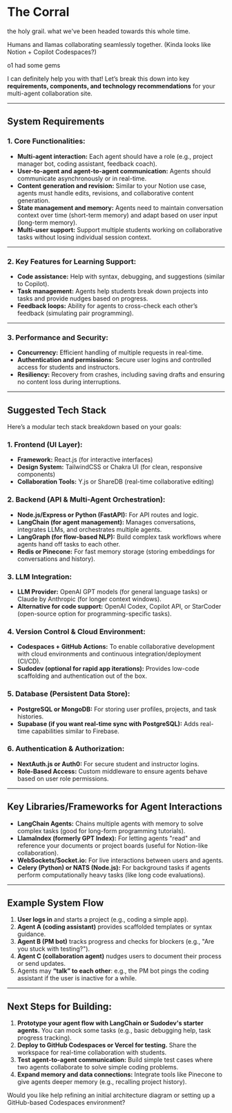# The Corral

the holy grail. what we've been headed towards this whole time.

Humans and llamas collaborating seamlessly together. (Kinda looks like Notion + Copilot Codespaces?)

o1 had some gems

I can definitely help you with that! Let’s break this down into key **requirements, components, and technology recommendations** for your multi-agent collaboration site.

---

## **System Requirements**

### 1. **Core Functionalities:**
   - **Multi-agent interaction:** Each agent should have a role (e.g., project manager bot, coding assistant, feedback coach).
   - **User-to-agent and agent-to-agent communication:** Agents should communicate asynchronously or in real-time.
   - **Content generation and revision:** Similar to your Notion use case, agents must handle edits, revisions, and collaborative content generation.
   - **State management and memory:** Agents need to maintain conversation context over time (short-term memory) and adapt based on user input (long-term memory).
   - **Multi-user support:** Support multiple students working on collaborative tasks without losing individual session context.

---

### 2. **Key Features for Learning Support:**
   - **Code assistance:** Help with syntax, debugging, and suggestions (similar to Copilot).
   - **Task management:** Agents help students break down projects into tasks and provide nudges based on progress.
   - **Feedback loops:** Ability for agents to cross-check each other’s feedback (simulating pair programming).

---

### 3. **Performance and Security:**
   - **Concurrency:** Efficient handling of multiple requests in real-time.
   - **Authentication and permissions:** Secure user logins and controlled access for students and instructors.
   - **Resiliency:** Recovery from crashes, including saving drafts and ensuring no content loss during interruptions.

---

## **Suggested Tech Stack**

Here’s a modular tech stack breakdown based on your goals:

### 1. **Frontend (UI Layer):**
   - **Framework:** React.js (for interactive interfaces)
   - **Design System:** TailwindCSS or Chakra UI (for clean, responsive components)
   - **Collaboration Tools:** Y.js or ShareDB (real-time collaborative editing)
   
### 2. **Backend (API & Multi-Agent Orchestration):**
   - **Node.js/Express or Python (FastAPI):** For API routes and logic.
   - **LangChain (for agent management):** Manages conversations, integrates LLMs, and orchestrates multiple agents.
   - **LangGraph (for flow-based NLP):** Build complex task workflows where agents hand off tasks to each other.
   - **Redis or Pinecone:** For fast memory storage (storing embeddings for conversations and history).

### 3. **LLM Integration:**
   - **LLM Provider:** OpenAI GPT models (for general language tasks) or Claude by Anthropic (for longer context windows).
   - **Alternative for code support:** OpenAI Codex, Copilot API, or StarCoder (open-source option for programming-specific tasks).

### 4. **Version Control & Cloud Environment:**
   - **Codespaces + GitHub Actions:** To enable collaborative development with cloud environments and continuous integration/deployment (CI/CD).
   - **Sudodev (optional for rapid app iterations):** Provides low-code scaffolding and authentication out of the box.

### 5. **Database (Persistent Data Store):**
   - **PostgreSQL or MongoDB:** For storing user profiles, projects, and task histories.
   - **Supabase (if you want real-time sync with PostgreSQL):** Adds real-time capabilities similar to Firebase.

### 6. **Authentication & Authorization:**
   - **NextAuth.js or Auth0:** For secure student and instructor logins.
   - **Role-Based Access:** Custom middleware to ensure agents behave based on user role permissions.

---

## **Key Libraries/Frameworks for Agent Interactions**

- **LangChain Agents:** Chains multiple agents with memory to solve complex tasks (good for long-form programming tutorials).
- **LlamaIndex (formerly GPT Index):** For letting agents "read" and reference your documents or project boards (useful for Notion-like collaboration).
- **WebSockets/Socket.io:** For live interactions between users and agents.
- **Celery (Python) or NATS (Node.js):** For background tasks if agents perform computationally heavy tasks (like long code evaluations).

---

## **Example System Flow**

1. **User logs in** and starts a project (e.g., coding a simple app).
2. **Agent A (coding assistant)** provides scaffolded templates or syntax guidance.
3. **Agent B (PM bot)** tracks progress and checks for blockers (e.g., "Are you stuck with testing?").
4. **Agent C (collaboration agent)** nudges users to document their process or send updates.
5. Agents may **“talk” to each other**: e.g., the PM bot pings the coding assistant if the user is inactive for a while.

---

## **Next Steps for Building:**

1. **Prototype your agent flow with LangChain or Sudodev's starter agents.** You can mock some tasks (e.g., basic debugging help, task progress tracking).
2. **Deploy to GitHub Codespaces or Vercel for testing.** Share the workspace for real-time collaboration with students.
3. **Test agent-to-agent communication:** Build simple test cases where two agents collaborate to solve simple coding problems.
4. **Expand memory and data connections:** Integrate tools like Pinecone to give agents deeper memory (e.g., recalling project history).

Would you like help refining an initial architecture diagram or setting up a GitHub-based Codespaces environment?